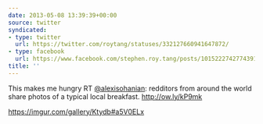 ```yaml
---
date: 2013-05-08 13:39:39+00:00
source: twitter
syndicated:
- type: twitter
  url: https://twitter.com/roytang/statuses/332127660941647872/
- type: facebook
  url: https://www.facebook.com/stephen.roy.tang/posts/10152227427743912
title: ''
---
```


This makes me hungry RT [@alexisohanian](https://twitter.com/alexisohanian/): redditors from around the world share photos of a typical local breakfast. http://ow.ly/kP9mk

https://imgur.com/gallery/Ktydb#a5V0ELx
